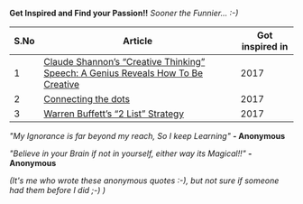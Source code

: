 **Get Inspired and Find your Passion!!** *Sooner the Funnier... :-)*

S.No | Article | Got inspired in
------------ | ------------ | ------------
1 | [Claude Shannon’s “Creative Thinking” Speech: A Genius Reveals How To Be Creative](https://medium.com/the-mission/a-genius-explains-how-to-be-creative-claude-shannons-long-lost-1952-speech-fbbcb2ebe07f) | 2017
2 | [Connecting the dots](http://blog.bradleygauthier.com/connecting-the-dots/) | 2017
3 | [Warren Buffett’s “2 List” Strategy](http://jamesclear.com/buffett-focus) | 2017 

*"My Ignorance is far beyond my reach, So I keep Learning"* **- Anonymous** 

*"Believe in your Brain if not in yourself, either way its Magical!!"* **- Anonymous**

*(It's me who wrote these anonymous quotes :-), but not sure if someone had them before I did ;-) )*
